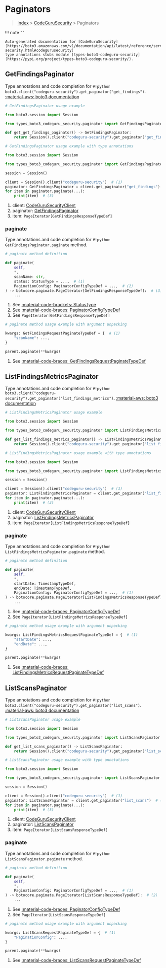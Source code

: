 # Paginators

> [Index](../README.md) > [CodeGuruSecurity](./README.md) > Paginators

!!! note ""

    Auto-generated documentation for [CodeGuruSecurity](https://boto3.amazonaws.com/v1/documentation/api/latest/reference/services/codeguru-security.html#codegurusecurity)
    type annotations stubs module [types-boto3-codeguru-security](https://pypi.org/project/types-boto3-codeguru-security/).

## GetFindingsPaginator

Type annotations and code completion for `#!python boto3.client("codeguru-security").get_paginator("get_findings")`.
[:material-aws: boto3 documentation](https://boto3.amazonaws.com/v1/documentation/api/latest/reference/services/codeguru-security/paginator/GetFindings.html#CodeGuruSecurity.Paginator.GetFindings)

```python
# GetFindingsPaginator usage example

from boto3.session import Session

from types_boto3_codeguru_security.paginator import GetFindingsPaginator

def get_get_findings_paginator() -> GetFindingsPaginator:
    return Session().client("codeguru-security").get_paginator("get_findings")
```

```python
# GetFindingsPaginator usage example with type annotations

from boto3.session import Session

from types_boto3_codeguru_security.paginator import GetFindingsPaginator

session = Session()

client = Session().client("codeguru-security")  # (1)
paginator: GetFindingsPaginator = client.get_paginator("get_findings")  # (2)
for item in paginator.paginate(...):
    print(item)  # (3)
```

1. client: [CodeGuruSecurityClient](./client.md)
2. paginator: [GetFindingsPaginator](./paginators.md#getfindingspaginator)
3. item: `PageIterator[GetFindingsResponseTypeDef]`


### paginate

Type annotations and code completion for `#!python GetFindingsPaginator.paginate` method.

```python
# paginate method definition

def paginate(
    self,
    *,
    scanName: str,
    status: StatusType = ...,  # (1)
    PaginationConfig: PaginatorConfigTypeDef = ...,  # (2)
) -> botocore.paginate.PageIterator[GetFindingsResponseTypeDef]:  # (3)
    ...
```

1. See [:material-code-brackets: StatusType](./literals.md#statustype)
2. See [:material-code-braces: PaginatorConfigTypeDef](./type_defs.md#paginatorconfigtypedef)
3. See `PageIterator[GetFindingsResponseTypeDef]`


```python
# paginate method usage example with argument unpacking

kwargs: GetFindingsRequestPaginateTypeDef = {  # (1)
    "scanName": ...,
}

parent.paginate(**kwargs)
```

1. See [:material-code-braces: GetFindingsRequestPaginateTypeDef](./type_defs.md#getfindingsrequestpaginatetypedef)
## ListFindingsMetricsPaginator

Type annotations and code completion for `#!python boto3.client("codeguru-security").get_paginator("list_findings_metrics")`.
[:material-aws: boto3 documentation](https://boto3.amazonaws.com/v1/documentation/api/latest/reference/services/codeguru-security/paginator/ListFindingsMetrics.html#CodeGuruSecurity.Paginator.ListFindingsMetrics)

```python
# ListFindingsMetricsPaginator usage example

from boto3.session import Session

from types_boto3_codeguru_security.paginator import ListFindingsMetricsPaginator

def get_list_findings_metrics_paginator() -> ListFindingsMetricsPaginator:
    return Session().client("codeguru-security").get_paginator("list_findings_metrics")
```

```python
# ListFindingsMetricsPaginator usage example with type annotations

from boto3.session import Session

from types_boto3_codeguru_security.paginator import ListFindingsMetricsPaginator

session = Session()

client = Session().client("codeguru-security")  # (1)
paginator: ListFindingsMetricsPaginator = client.get_paginator("list_findings_metrics")  # (2)
for item in paginator.paginate(...):
    print(item)  # (3)
```

1. client: [CodeGuruSecurityClient](./client.md)
2. paginator: [ListFindingsMetricsPaginator](./paginators.md#listfindingsmetricspaginator)
3. item: `PageIterator[ListFindingsMetricsResponseTypeDef]`


### paginate

Type annotations and code completion for `#!python ListFindingsMetricsPaginator.paginate` method.

```python
# paginate method definition

def paginate(
    self,
    *,
    startDate: TimestampTypeDef,
    endDate: TimestampTypeDef,
    PaginationConfig: PaginatorConfigTypeDef = ...,  # (1)
) -> botocore.paginate.PageIterator[ListFindingsMetricsResponseTypeDef]:  # (2)
    ...
```

1. See [:material-code-braces: PaginatorConfigTypeDef](./type_defs.md#paginatorconfigtypedef)
2. See `PageIterator[ListFindingsMetricsResponseTypeDef]`


```python
# paginate method usage example with argument unpacking

kwargs: ListFindingsMetricsRequestPaginateTypeDef = {  # (1)
    "startDate": ...,
    "endDate": ...,
}

parent.paginate(**kwargs)
```

1. See [:material-code-braces: ListFindingsMetricsRequestPaginateTypeDef](./type_defs.md#listfindingsmetricsrequestpaginatetypedef)
## ListScansPaginator

Type annotations and code completion for `#!python boto3.client("codeguru-security").get_paginator("list_scans")`.
[:material-aws: boto3 documentation](https://boto3.amazonaws.com/v1/documentation/api/latest/reference/services/codeguru-security/paginator/ListScans.html#CodeGuruSecurity.Paginator.ListScans)

```python
# ListScansPaginator usage example

from boto3.session import Session

from types_boto3_codeguru_security.paginator import ListScansPaginator

def get_list_scans_paginator() -> ListScansPaginator:
    return Session().client("codeguru-security").get_paginator("list_scans")
```

```python
# ListScansPaginator usage example with type annotations

from boto3.session import Session

from types_boto3_codeguru_security.paginator import ListScansPaginator

session = Session()

client = Session().client("codeguru-security")  # (1)
paginator: ListScansPaginator = client.get_paginator("list_scans")  # (2)
for item in paginator.paginate(...):
    print(item)  # (3)
```

1. client: [CodeGuruSecurityClient](./client.md)
2. paginator: [ListScansPaginator](./paginators.md#listscanspaginator)
3. item: `PageIterator[ListScansResponseTypeDef]`


### paginate

Type annotations and code completion for `#!python ListScansPaginator.paginate` method.

```python
# paginate method definition

def paginate(
    self,
    *,
    PaginationConfig: PaginatorConfigTypeDef = ...,  # (1)
) -> botocore.paginate.PageIterator[ListScansResponseTypeDef]:  # (2)
    ...
```

1. See [:material-code-braces: PaginatorConfigTypeDef](./type_defs.md#paginatorconfigtypedef)
2. See `PageIterator[ListScansResponseTypeDef]`


```python
# paginate method usage example with argument unpacking

kwargs: ListScansRequestPaginateTypeDef = {  # (1)
    "PaginationConfig": ...,
}

parent.paginate(**kwargs)
```

1. See [:material-code-braces: ListScansRequestPaginateTypeDef](./type_defs.md#listscansrequestpaginatetypedef)
